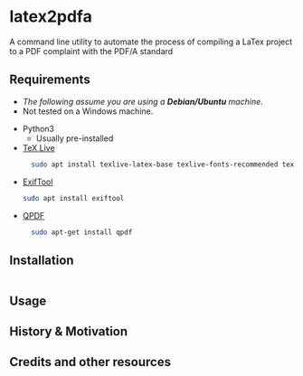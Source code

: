 # latex2pdfa
A command line utility to automate the process of compiling a LaTex project to a PDF complaint with the PDF/A standard

## Requirements 
* _The following assume you are using a **Debian/Ubuntu** machine_.
* Not tested on a Windows machine.

+ Python3
  + Usually pre-installed
+ [TeX Live](https://www.tug.org/texlive/)
  ```bash 
    sudo apt install texlive-latex-base texlive-fonts-recommended texlive-fonts-extra texlive-latex-extra texlive-bibtex-extra
    ```
+ [ExifTool](https://exiftool.org/)
  ```bash
  sudo apt install exiftool
  ```
- [QPDF](https://qpdf.sourceforge.io/)
    ```bash
      sudo apt-get install qpdf
   ```

## Installation
```bash

```
## Usage

## History & Motivation


## Credits and other resources